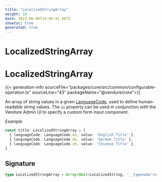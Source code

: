 ```yaml
---
title: "LocalizedStringArray"
weight: 10
date: 2023-06-06T14:49:31.497Z
showtoc: true
generated: true
---
```

<!-- This file was generated from the Vendure source. Do not modify. Instead, re-run the "docs:build" script -->

# LocalizedStringArray
<div class="symbol">


# LocalizedStringArray

{{< generation-info sourceFile="packages/core/src/common/configurable-operation.ts" sourceLine="43" packageName="@vendure/core">}}

An array of string values in a given <a href='/typescript-api/common/language-code#languagecode'>LanguageCode</a>, used to define human-readable string values.
The `ui` property can be used in conjunction with the Vendure Admin UI to specify a custom form input
component.

*Example*

```TypeScript
const title: LocalizedStringArray = [
  { languageCode: LanguageCode.en, value: 'English Title' },
  { languageCode: LanguageCode.de, value: 'German Title' },
  { languageCode: LanguageCode.zh, value: 'Chinese Title' },
]
```

## Signature

```TypeScript
type LocalizedStringArray = Array<Omit<LocalizedString, '__typename'>>
```
</div>
